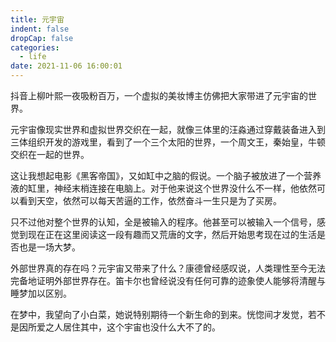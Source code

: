 ```yaml
---
title: 元宇宙
indent: false
dropCap: false
categories:
  - life
date: 2021-11-06 16:00:01
---
```


抖音上柳叶熙一夜吸粉百万，一个虚拟的美妆博主仿佛把大家带进了元宇宙的世界。

元宇宙像现实世界和虚拟世界交织在一起，就像三体里的汪淼通过穿戴装备进入到三体组织开发的游戏里，看到了一个三个太阳的世界，一个周文王，秦始皇，牛顿交织在一起的世界。

这让我想起电影《黑客帝国》，又如缸中之脑的假说。一个脑子被放进了一个营养液的缸里，神经末梢连接在电脑上。对于他来说这个世界没什么不一样，他依然可以看到天空，依然可以每天苦逼的工作，依然奋斗一生只是为了买房。

只不过他对整个世界的认知，全是被输入的程序。他甚至可以被输入一个信号，感觉到现在正在这里阅读这一段有趣而又荒唐的文字，然后开始思考现在过的生活是否也是一场大梦。

外部世界真的存在吗？元宇宙又带来了什么？康德曾经感叹说，人类理性至今无法完备地证明外部世界存在。笛卡尔也曾经说没有任何可靠的迹象使人能够将清醒与睡梦加以区别。

在梦中，我望向了小白菜，她说特别期待一个新生命的到来。恍惚间才发觉，若不是因所爱之人居住其中，这个宇宙也没什么大不了的。
